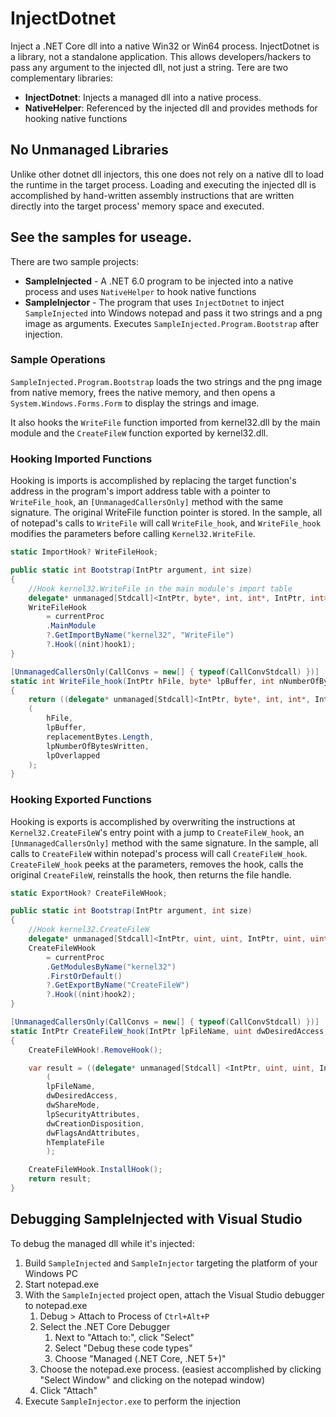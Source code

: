 # InjectDotnet

Inject a .NET Core dll into a native Win32 or Win64 process. InjectDotnet is a library, not a standalone application. This allows developers/hackers to pass any argument to the injected dll, not just a string. Tere are two complementary libraries:

- **InjectDotnet**: Injects a managed dll into a native process.
- **NativeHelper**: Referenced by the injected dll and provides methods for hooking native functions

## No Unmanaged Libraries

Unlike other dotnet dll injectors, this one does not rely on a native dll to load the runtime in the target process. Loading and executing the injected dll is accomplished by hand-written assembly instructions that are written directly into the target process' memory space and executed.

## See the samples for useage.
There are two sample projects:
- **SampleInjected** - A .NET 6.0 program to be injected into a native process and uses `NativeHelper` to hook native functions
- **SampleInjector** - The program that uses `InjectDotnet` to inject `SampleInjected` into Windows notepad and pass it two strings and a png image as arguments. Executes `SampleInjected.Program.Bootstrap` after injection. 

### Sample Operations 
`SampleInjected.Program.Bootstrap` loads the two strings and the png image from native memory, frees the native memory, and then opens a `System.Windows.Forms.Form` to display the strings and image.

It also hooks the `WriteFile` function imported from kernel32.dll by the main module and the `CreateFileW` function exported by kernel32.dll.

### Hooking Imported Functions
Hooking is imports is accomplished by replacing the target function's address in the program's import address table with a pointer to `WriteFile_hook`, an `[UnmanagedCallersOnly]` method with the same signature. The original WriteFile function pointer is stored. In the sample, all of notepad's calls to `WriteFile` will call `WriteFile_hook`, and `WriteFile_hook` modifies the parameters before calling `Kernel32.WriteFile`.

```C#
static ImportHook? WriteFileHook;

public static int Bootstrap(IntPtr argument, int size)
{
    //Hook kernel32.WriteFile in the main module's import table
    delegate* unmanaged[Stdcall]<IntPtr, byte*, int, int*, IntPtr, int> hook1 = &WriteFile_hook;
    WriteFileHook
        = currentProc
        .MainModule
        ?.GetImportByName("kernel32", "WriteFile")
        ?.Hook((nint)hook1);
}

[UnmanagedCallersOnly(CallConvs = new[] { typeof(CallConvStdcall) })]
static int WriteFile_hook(IntPtr hFile, byte* lpBuffer, int nNumberOfBytesToWrite, int* lpNumberOfBytesWritten, IntPtr lpOverlapped)
{
    return ((delegate* unmanaged[Stdcall]<IntPtr, byte*, int, int*, IntPtr, int>)WriteFileHook!.OriginalFunction)
    (
        hFile,
        lpBuffer,
        replacementBytes.Length,
        lpNumberOfBytesWritten,
        lpOverlapped
    );
}
```
### Hooking Exported Functions

Hooking is exports is accomplished by overwriting the instructions at `Kernel32.CreateFileW`'s entry point with a jump to `CreateFileW_hook`, an `[UnmanagedCallersOnly]` method with the same signature. In the sample, all calls to `CreateFileW` within notepad's process will call `CreateFileW_hook`. `CreateFileW_hook` peeks at the parameters, removes the hook, calls the original `CreateFileW`, reinstalls the hook, then returns the file handle.

```C#
static ExportHook? CreateFileWHook;

public static int Bootstrap(IntPtr argument, int size)
{
    //Hook kernel32.CreateFileW
    delegate* unmanaged[Stdcall]<IntPtr, uint, uint, IntPtr, uint, uint, IntPtr, IntPtr> hook2 = &CreateFileW_hook;
    CreateFileWHook
        = currentProc
        .GetModulesByName("kernel32")
        .FirstOrDefault()
        ?.GetExportByName("CreateFileW")
        ?.Hook((nint)hook2);
}

[UnmanagedCallersOnly(CallConvs = new[] { typeof(CallConvStdcall) })]
static IntPtr CreateFileW_hook(IntPtr lpFileName, uint dwDesiredAccess, uint dwShareMode, IntPtr lpSecurityAttributes, uint dwCreationDisposition, uint dwFlagsAndAttributes, IntPtr hTemplateFile)
{
    CreateFileWHook!.RemoveHook();

    var result = ((delegate* unmanaged[Stdcall] <IntPtr, uint, uint, IntPtr, uint, uint, IntPtr, IntPtr>)CreateFileWHook.OriginalFunction)
        (
        lpFileName,
        dwDesiredAccess,
        dwShareMode,
        lpSecurityAttributes,
        dwCreationDisposition,
        dwFlagsAndAttributes,
        hTemplateFile
        );

    CreateFileWHook.InstallHook();
    return result;
}
```

## Debugging SampleInjected with Visual Studio

To debug the managed dll while it's injected:

1. Build  `SampleInjected` and `SampleInjector` targeting the platform of your Windows PC
2. Start notepad.exe
3. With the `SampleInjected` project open, attach the Visual Studio debugger to notepad.exe
    1. Debug > Attach to Process of `Ctrl+Alt+P`
    2. Select the .NET Core Debugger
        1. Next to "Attach to:", click "Select"
        2. Select "Debug these code types"
        3. Choose "Managed (.NET Core, .NET 5+)"
    3. Choose the notepad.exe process. (easiest accomplished by clicking "Select Window" and clicking on the notepad window)
    4. Click "Attach"
4. Execute `SampleInjector.exe` to perform the injection

